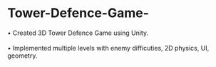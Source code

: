 # Tower-Defence-Game-

• Created 3D Tower Defence Game using Unity.
<br/>
<br/>
• Implemented multiple levels with enemy difficuties, 2D physics, UI,
geometry.
